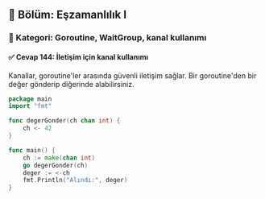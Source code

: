 ## 📘 Bölüm: Eşzamanlılık I  
### 🔹 Kategori: Goroutine, WaitGroup, kanal kullanımı  
#### ✅ Cevap 144: İletişim için kanal kullanımı

Kanallar, goroutine'ler arasında güvenli iletişim sağlar. Bir goroutine'den bir değer gönderip diğerinde alabilirsiniz.

```go
package main
import "fmt"

func degerGonder(ch chan int) {
    ch <- 42
}

func main() {
    ch := make(chan int)
    go degerGonder(ch)
    deger := <-ch
    fmt.Println("Alındı:", deger)
}
```

